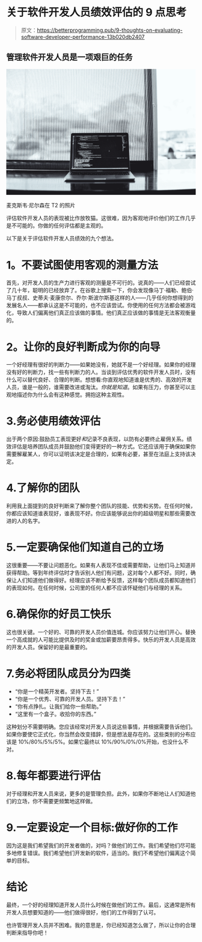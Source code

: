 # 关于软件开发人员绩效评估的 9 点思考

> 原文：<https://betterprogramming.pub/9-thoughts-on-evaluating-software-developer-performance-13b020db2407>

## 管理软件开发人员是一项艰巨的任务

![](img/5749be8dc9db4f357682eca64e9e7c2b.png)

麦克斯韦·尼尔森在 T2 的照片

评估软件开发人员的表现被比作放牧猫。这很难，因为客观地评价他们的工作几乎是不可能的。你做的任何评估都是主观的。

以下是关于评估软件开发人员绩效的九个想法。

# **1。不要试图使用客观的测量方法**

首先，对开发人员的生产力进行客观的测量是不可行的。说真的——人们已经尝试了几十年，聪明的已经放弃了。在谷歌上搜索一下，你会发现像马丁·福勒、鲍伯·马丁叔叔、史蒂夫·麦康奈尔、乔尔·斯波尔斯基这样的人——几乎任何你想得到的发展名人——都承认这是不可能的，也不应该尝试。你使用的任何方法都会被游戏化，导致人们偏离他们真正应该做的事情。他们真正应该做的事情是无法客观衡量的。

# **2。让你的良好判断成为你的向导**

一个好经理有很好的判断力——如果她没有，她就不是一个好经理。如果你的经理没有好的判断力，找一些有判断力的人。当谈到评估优秀的软件开发人员时，没有什么可以替代良好、合理的判断。想想看:你直观地知道谁是优秀的、高效的开发人员，谁是一般的，谁需要改进或淘汰。*你就是知道*。如果有压力，你甚至可以主观地描述你为什么会有这种感觉。拥抱这种主观性。

# 3.务必使用绩效评估

出于两个原因:鼓励员工表现更好*和*记录不良表现，以防有必要终止雇佣关系。绩效评估是培养团队成员并鼓励他们变得更好的一种方式。它还应该用于确保如果你需要解雇某人，你可以证明该决定是合理的，如果有必要，甚至在法庭上支持该决定。

# 4.了解你的团队

利用我上面提到的良好判断来了解你整个团队的技能、优势和劣势。在任何时候，你都应该知道谁表现好，谁表现不好。你应该能够说出你的超级明星和那些需要改进的人的名字。

# 5.一定要确保他们知道自己的立场

这很重要——不要让问题恶化。如果有人表现不佳或需要帮助，让他们马上知道并获得帮助。等到年终评估时才告诉别人他们有问题，这对每个人都不好。同时，确保让人们知道他们做得好。经理应该不断给予反馈，这样每个团队成员都知道他们的表现如何。在任何时候，公司里的任何人都不应该怀疑他们与经理的关系。

# 6.确保你的好员工快乐

这也很关键。一个好的、可靠的开发人员价值连城。你应该努力让他们开心。替换一个高成就的人可能比提供及时的奖金或加薪要昂贵得多。快乐的开发人员是高效的开发人员。保留好的是最重要的。

# 7.务必将团队成员分为四类

*   “你是一个精英开发者。坚持下去！”
*   “你是一个优秀、可靠的开发人员。坚持下去！”
*   “你有点挣扎。让我们给你一些帮助。”
*   “这里有一个盒子。收拾你的东西。”

这种划分不需要明确。您应该经常对开发人员说这些事情，并根据需要告诉他们。如果你要使它正式化，你当然会改变措辞，但是想法是存在的。这些类别的分布应该是 10%/80%/5%/5%。如果它最终以 10%/90%/0%/0%开始，也没什么不对。

# 8.每年都要进行评估

对于经理和开发人员来说，更多的是管理负担。此外，如果你不断地让人们知道他们的立场，你不需要更频繁地这样做。

# 9.一定要设定一个目标:做好你的工作

因为这是我们希望我们的开发者做的，对吗？做他们的工作。我们希望他们尽可能多地修复错误。我们希望他们开发新的软件，适当的。我们不希望他们偏离这个简单的目标。

# 结论

最终，一个好的经理知道开发人员什么时候在做他们的工作。最后，这通常是所有开发人员想要知道的——他们做得很好，他们的工作得到了认可。

也许管理开发人员并不困难。我的意思是，你已经知道怎么做了，所以让你的合理判断来指导你吧！